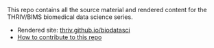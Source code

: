 This repo contains all the source material and rendered content for the THRIV/BIMS biomedical data science series.

- Rendered site: [thriv.github.io/biodatasci](https://thriv.github.io/biodatasci)
- [How to contribute to this repo](CONTRIBUTING.markdown#contributing)

